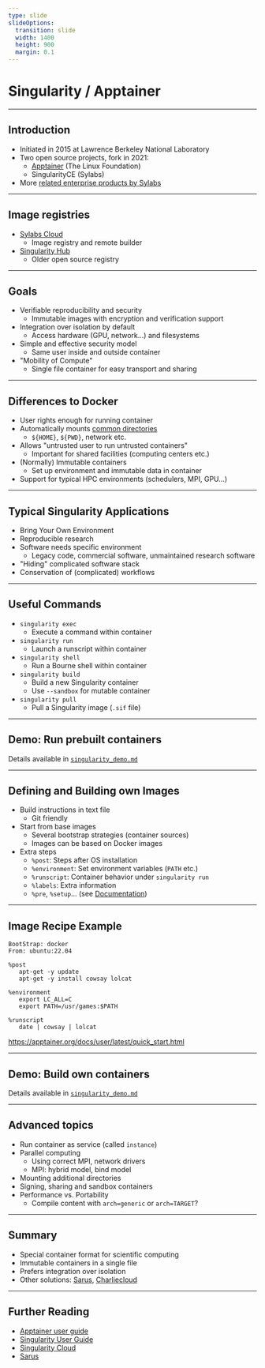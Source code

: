 ```yaml
---
type: slide
slideOptions:
  transition: slide
  width: 1400
  height: 900
  margin: 0.1
---
```


<style>
  .reveal strong {
  font-weight: bold;
    color: orange;
  }
  .reveal p {
    text-align: left;
  }
  .reveal section h1 {
    color: orange;
  }
  .reveal section h2 {
    color: orange;
  }
</style>

# Singularity / Apptainer

---

## Introduction

- Initiated in 2015 at Lawrence Berkeley National Laboratory
- Two open source projects, fork in 2021:
    - [Apptainer](https://apptainer.org/) (The Linux Foundation)
    - SingularityCE (Sylabs)
- More [related enterprise products by Sylabs](https://sylabs.io/products/)

---

## Image registries

- [Sylabs Cloud](https://cloud.sylabs.io/library)
    - Image registry and remote builder
- [Singularity Hub](https://singularityhub.github.io)
    - Older open source registry

---

## Goals

- Verifiable reproducibility and security
    - Immutable images with encryption and verification support
- Integration over isolation by default
    - Access hardware (GPU, network...) and filesystems
- Simple and effective security model
    - Same user inside and outside container
- "Mobility of Compute"
    - Single file container for easy transport and sharing

---

## Differences to Docker

- User rights enough for running container
- Automatically mounts [common directories](https://apptainer.org/docs/user/latest/bind_paths_and_mounts.html#system-defined-bind-paths)
    - `${HOME}`, `${PWD}`, network etc.
- Allows "untrusted user to run untrusted containers"
    - Important for shared facilities (computing centers etc.)
- (Normally) Immutable containers
    - Set up environment and immutable data in container
- Support for typical HPC environments (schedulers, MPI, GPU...)

---

## Typical Singularity Applications

- Bring Your Own Environment
- Reproducible research
- Software needs specific environment
    - Legacy code, commercial software, unmaintained research software
- "Hiding" complicated software stack
- Conservation of (complicated) workflows

---

## Useful Commands

- `singularity exec`
    - Execute a command within container
- `singularity run`
    - Launch a runscript within container
- `singularity shell`
    - Run a Bourne shell within container
- `singularity build`
    - Build a new Singularity container
    - Use `--sandbox` for mutable container
- `singularity pull`
    - Pull a Singularity image (`.sif` file)

---

## Demo: Run prebuilt containers

Details available in [`singularity_demo.md`](https://github.com/Simulation-Software-Engineering/Lecture-Material/blob/main/02_virtualization_and_containers/singularity_demo.md)

---

## Defining and Building own Images

- Build instructions in text file
    - Git friendly
- Start from base images
    - Several bootstrap strategies (container sources)
    - Images can be based on Docker images
- Extra steps
    - `%post`: Steps after OS installation
    - `%environment`: Set environment variables (`PATH` etc.)
    - `%runscript`: Container behavior under `singularity run`
    - `%labels`: Extra information
    - `%pre`, `%setup`... (see [Documentation](https://apptainer.org/docs/user/latest/definition_files.html))

---

## Image Recipe Example

```Singularity
BootStrap: docker
From: ubuntu:22.04

%post
   apt-get -y update
   apt-get -y install cowsay lolcat

%environment
   export LC_ALL=C
   export PATH=/usr/games:$PATH

%runscript
   date | cowsay | lolcat
```

https://apptainer.org/docs/user/latest/quick_start.html

---

## Demo: Build own containers

Details available in [`singularity_demo.md`](https://github.com/Simulation-Software-Engineering/Lecture-Material/blob/main/02_virtualization_and_containers/singularity_demo.md)

---

## Advanced topics

- Run container as service (called `instance`)
- Parallel computing
    - Using correct MPI, network drivers
    - MPI: hybrid model, bind model
- Mounting additional directories
- Signing, sharing and sandbox containers
- Performance vs. Portability
    - Compile content with `arch=generic` or `arch=TARGET`?

---

## Summary

- Special container format for scientific computing
- Immutable containers in a single file
- Prefers integration over isolation
- Other solutions: [Sarus](https://user.cscs.ch/tools/containers/sarus/), [Charliecloud](https://hpc.github.io/charliecloud/)

---

## Further Reading

- [Apptainer user guide](https://apptainer.org/docs/user/latest/index.html)
- [Singularity User Guide](https://docs.sylabs.io/guides/main/user-guide/)
- [Singularity Cloud](https://cloud.sylabs.io/library)
- [Sarus](https://user.cscs.ch/tools/containers/sarus/)
